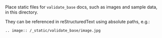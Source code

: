Place static files for `validate_base` docs, such as images and sample data, in this directory.

They can be referenced in reStructuredText using absolute paths, e.g.:

```
.. image:: /_static/validate_base/image.jpg
```
